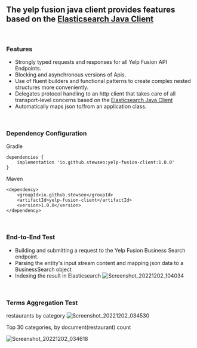 ## The yelp fusion java client provides features based on the [Elasticsearch Java Client](https://www.elastic.co/guide/en/elasticsearch/client/java-api-client/current/introduction.html)
<br>

### Features
- Strongly typed requests and responses for all Yelp Fusion API Endpoints.
- Blocking and asynchronous versions of Apis.
- Use of fluent builders and functional patterns to create complex nested structures more conveniently.
- Delegates protocol handling to an http client that takes care of all transport-level concerns based on the [Elasticsearch Java Client](https://www.elastic.co/guide/en/elasticsearch/client/java-api-client/current/introduction.html)
- Automatically maps json to/from an application class.

<br>

### Dependency Configuration
Gradle
```
dependencies {
    implementation 'io.github.stewseo:yelp-fusion-client:1.0.0'
}
```
Maven
```
<dependency>
    <groupId>io.github.stewseo</groupId>
    <artifactId>yelp-fusion-client</artifactId>
    <version>1.0.0</version>
</dependency>
```
<br>

### End-to-End Test
- Building and submitting a request to the Yelp Fusion Business Search endpoint.
- Parsing the entity's input stream content and mapping json data to a BusinessSearch object
- Indexing the result in Elasticsearch
![Screenshot_20221202_104034](https://user-images.githubusercontent.com/54422342/205407978-447d26e5-940c-4fc6-bbe1-a1f97ad59ef4.png)

<br>

### Terms Aggregation Test

restaurants by category
![Screenshot_20221202_034530](https://user-images.githubusercontent.com/54422342/205410045-91f6fd26-ee69-4fd1-a565-24dc2a791dfd.png)

Top 30 categories, by document(restaurant) count

![Screenshot_20221202_034618](https://user-images.githubusercontent.com/54422342/205410099-4c9a588a-6889-4442-a73a-639c6c69b50c.png)



